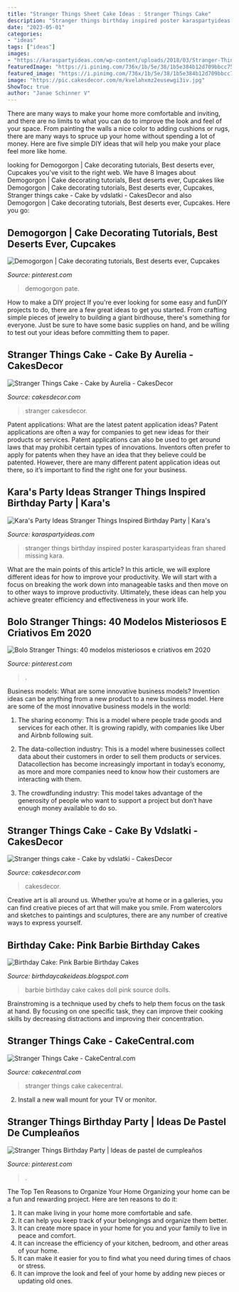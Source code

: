 ```yaml
---
title: "Stranger Things Sheet Cake Ideas : Stranger Things Cake"
description: "Stranger things birthday inspired poster karaspartyideas fran shared missing kara"
date: "2023-05-01"
categories:
- "ideas"
tags: ["ideas"]
images:
- "https://karaspartyideas.com/wp-content/uploads/2018/03/Stranger-Things-Inspired-Birthday-Party-via-Karas-Party-Ideas-KarasPartyIdeas.com29.jpg"
featuredImage: "https://i.pinimg.com/736x/1b/5e/38/1b5e384b12d709bbcc75edf4c974dcfb.jpg"
featured_image: "https://i.pinimg.com/736x/1b/5e/38/1b5e384b12d709bbcc75edf4c974dcfb.jpg"
image: "https://pic.cakesdecor.com/m/kvelahxmz2eusewgi3iv.jpg"
ShowToc: true
author: "Janae Schinner V"
---
```



There are many ways to make your home more comfortable and inviting, and there are no limits to what you can do to improve the look and feel of your space. From painting the walls a nice color to adding cushions or rugs, there are many ways to spruce up your home without spending a lot of money. Here are five simple DIY ideas that will help you make your place feel more like home.

	

		
looking for Demogorgon | Cake decorating tutorials, Best deserts ever, Cupcakes you've visit to the right web. We have 8 Images about Demogorgon | Cake decorating tutorials, Best deserts ever, Cupcakes like Demogorgon | Cake decorating tutorials, Best deserts ever, Cupcakes, Stranger things cake - Cake by vdslatki - CakesDecor and also Demogorgon | Cake decorating tutorials, Best deserts ever, Cupcakes. Here you go:
		
    
## Demogorgon | Cake Decorating Tutorials, Best Deserts Ever, Cupcakes

<img loading=lazy src="https://i.pinimg.com/736x/d2/62/e7/d262e7f7ed8e83c07b96b9e00661e3a2.jpg" onerror="this.onerror=null;this.src='https://tse4.mm.bing.net/th?id=OIP.mXvwdeWrL4bQUx_QiAaz8gHaKn&amp;pid=15.1';" alt="Demogorgon | Cake decorating tutorials, Best deserts ever, Cupcakes">

_Source: pinterest.com_

>demogorgon pate. 

	

How to make a DIY project
If you're ever looking for some easy and funDIY projects to do, there are a few great ideas to get you started. From crafting simple pieces of jewelry to building a giant birdhouse, there's something for everyone. Just be sure to have some basic supplies on hand, and be willing to test out your ideas before committing them to paper.

    
## Stranger Things Cake - Cake By Aurelia - CakesDecor

<img loading=lazy src="https://pic.cakesdecor.com/m/kvelahxmz2eusewgi3iv.jpg" onerror="this.onerror=null;this.src='https://tse4.mm.bing.net/th?id=OIP.gQJaNxjrJ5L7clRMHNFfywHaMu&amp;pid=15.1';" alt="Stranger Things Cake - Cake by Aurelia - CakesDecor">

_Source: cakesdecor.com_

>stranger cakesdecor. 

	

Patent applications: What are the latest patent application ideas?
Patent applications are often a way for companies to get new ideas for their products or services. Patent applications can also be used to get around laws that may prohibit certain types of innovations. 
Inventors often prefer to apply for patents when they have an idea that they believe could be patented. However, there are many different patent application ideas out there, so it’s important to find the right one for your business.

    
## Kara&#039;s Party Ideas Stranger Things Inspired Birthday Party | Kara&#039;s

<img loading=lazy src="https://karaspartyideas.com/wp-content/uploads/2018/03/Stranger-Things-Inspired-Birthday-Party-via-Karas-Party-Ideas-KarasPartyIdeas.com29.jpg" onerror="this.onerror=null;this.src='https://tse2.mm.bing.net/th?id=OIP.8b4C3yUmSwyNVHHM-02oIwHaJ3&amp;pid=15.1';" alt="Kara&#039;s Party Ideas Stranger Things Inspired Birthday Party | Kara&#039;s">

_Source: karaspartyideas.com_

>stranger things birthday inspired poster karaspartyideas fran shared missing kara. 

	

What are the main points of this article?
In this article, we will explore different ideas for how to improve your productivity. We will start with a focus on breaking the work down into manageable tasks and then move on to other ways to improve productivity. Ultimately, these ideas can help you achieve greater efficiency and effectiveness in your work life.

    
## Bolo Stranger Things: 40 Modelos Misteriosos E Criativos Em 2020

<img loading=lazy src="https://i.pinimg.com/736x/1b/5e/38/1b5e384b12d709bbcc75edf4c974dcfb.jpg" onerror="this.onerror=null;this.src='https://tse4.mm.bing.net/th?id=OIP.iLNb2bupT9x5HH4MJCdpqAHaHa&amp;pid=15.1';" alt="Bolo Stranger Things: 40 modelos misteriosos e criativos em 2020">

_Source: pinterest.com_

>. 

	

Business models: What are some innovative business models?
Invention ideas can be anything from a new product to a new business model. Here are some of the most innovative business models in the world:
1. The sharing economy: This is a model where people trade goods and services for each other. It is growing rapidly, with companies like Uber and Airbnb following suit.

2. The data-collection industry: This is a model where businesses collect data about their customers in order to sell them products or services. Datacollection has become increasingly important in today’s economy, as more and more companies need to know how their customers are interacting with them.

3. The crowdfunding industry: This model takes advantage of the generosity of people who want to support a project but don’t have enough money available to do so.

    
## Stranger Things Cake - Cake By Vdslatki - CakesDecor

<img loading=lazy src="https://pic.cakesdecor.com/m/47dfba63d0c84b56874a1de88c07983a.jpg" onerror="this.onerror=null;this.src='https://tse2.mm.bing.net/th?id=OIP.DUNchR1a8VX9elg2Q8otlQHaJ3&amp;pid=15.1';" alt="Stranger things cake - Cake by vdslatki - CakesDecor">

_Source: cakesdecor.com_

>cakesdecor. 

	

Creative art is all around us. Whether you’re at home or in a galleries, you can find creative pieces of art that will make you smile. From watercolors and sketches to paintings and sculptures, there are any number of creative ways to express yourself.

    
## Birthday Cake: Pink Barbie Birthday Cakes

<img loading=lazy src="http://1.bp.blogspot.com/-KF2NXZPoe-Y/TWGusvqr2fI/AAAAAAAAC8s/0yMAe814h3U/s1600/barbie-cake-idea-back.JPG" onerror="this.onerror=null;this.src='https://tse4.mm.bing.net/th?id=OIP.cWNTNmh6CU97Z9mR6JovCQAAAA&amp;pid=15.1';" alt="Birthday Cake: Pink Barbie Birthday Cakes">

_Source: birthdaycakeideas.blogspot.com_

>barbie birthday cake cakes doll pink source dolls. 

	

Brainstroming is a technique used by chefs to help them focus on the task at hand. By focusing on one specific task, they can improve their cooking skills by decreasing distractions and improving their concentration.

    
## Stranger Things Cake - CakeCentral.com

<img loading=lazy src="https://cdn001.cakecentral.com/gallery/2018/04/900_stranger-things-cake-2696331SaS9.jpg" onerror="this.onerror=null;this.src='https://tse4.mm.bing.net/th?id=OIP.gEDB6aENvPVy7gQb2jPBggHaJ4&amp;pid=15.1';" alt="Stranger Things Cake - CakeCentral.com">

_Source: cakecentral.com_

>stranger things cake cakecentral. 

	

2. Install a new wall mount for your TV or monitor.

    
## Stranger Things Birthday Party | Ideas De Pastel De Cumpleaños

<img loading=lazy src="https://i.pinimg.com/736x/89/82/6d/89826df55bd0f5f8b18c71e1bedb272e.jpg" onerror="this.onerror=null;this.src='https://tse2.mm.bing.net/th?id=OIP.Uwrf7FGHRgrwl0sHV57gbwHaJQ&amp;pid=15.1';" alt="Stranger Things Birthday Party | Ideas de pastel de cumpleaños">

_Source: pinterest.com_

>. 

	

The Top Ten Reasons to Organize Your Home
Organizing your home can be a fun and rewarding project. Here are ten reasons to do it: 
1. It can make living in your home more comfortable and safe.
2. It can help you keep track of your belongings and organize them better. 
3. It can create more space in your home for you and your family to live in peace and comfort. 
4. It can increase the efficiency of your kitchen, bedroom, and other areas of your home. 
5. It can make it easier for you to find what you need during times of chaos or stress. 
6. It can improve the look and feel of your home by adding new pieces or updating old ones. 


